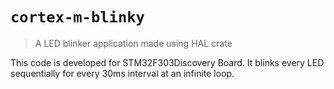 # `cortex-m-blinky`

> A LED blinker application made using HAL crate

This code is developed for STM32F303Discovery Board. It blinks every LED sequentially for every 30ms interval at an infinite loop.

